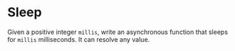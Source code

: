 # Sleep
Given a positive integer ```millis```, write an asynchronous function that sleeps for ```millis``` milliseconds. It can resolve any value.